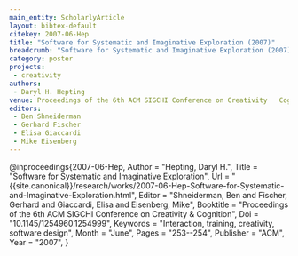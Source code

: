 ```yaml
---
main_entity: ScholarlyArticle
layout: bibtex-default
citekey: 2007-06-Hep
title: "Software for Systematic and Imaginative Exploration (2007)"
breadcrumb: "Software for Systematic and Imaginative Exploration (2007)"
category: poster
projects:
 - creativity
authors:
 - Daryl H. Hepting
venue: Proceedings of the 6th ACM SIGCHI Conference on Creativity   Cognition
editors:
 - Ben Shneiderman
 - Gerhard Fischer
 - Elisa Giaccardi
 - Mike Eisenberg
---
```

@inproceedings{2007-06-Hep,
	Author =  "Hepting, Daryl H.",
	Title =  "Software for Systematic and Imaginative Exploration",
	Url = \"{{site.canonical}}/research/works/2007-06-Hep-Software-for-Systematic-and-Imaginative-Exploration.html\",
	Editor =  "Shneiderman, Ben and Fischer, Gerhard and Giaccardi, Elisa and Eisenberg, Mike",
	Booktitle =  "Proceedings of the 6th ACM SIGCHI Conference on Creativity \& Cognition",
	Doi =  "10.1145/1254960.1254999",
	Keywords =  "Interaction, training, creativity, software design",
	Month =  "June",
	Pages =  "253--254",
	Publisher =  "ACM",
	Year =  "2007",
}
